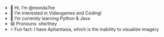- 👋 Hi, I’m @monda7ne
- 👀 I’m interested in Videogames and Coding!
- 🌱 I’m currently learning Python & Java
- 😄 Pronouns: she/they
- ⚡ Fun fact: I have Aphantasia, which is the inability to visualize imagery

<!---
monda7ne/monda7ne is a ✨ special ✨ repository because its `README.md` (this file) appears on your GitHub profile.
You can click the Preview link to take a look at your changes.
--->
